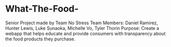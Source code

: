 # What-The-Food-
Senior Project made by Team No Stress
Team Members: Daniel Ramirez, Hunter Lewis, Luke Sunaoka, Michelle Vo, Tyler Thorin
Purpose: Create a webapp that helps educate and provide consumers with transparency about the food products they purchase.
